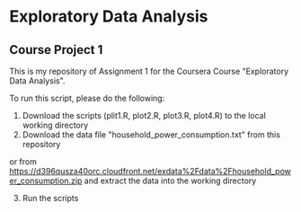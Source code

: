 <h1>Exploratory Data Analysis</h1>

<h2>Course Project 1</h2>

This is my repository of Assignment 1 for the Coursera Course "Exploratory Data Analysis".

To run this script, please do the following:

1. Download the scripts (plit1.R, plot2.R, plot3.R, plot4.R) to the local working directory
2. Download the data file "household_power_consumption.txt" from this repository

or 
from https://d396qusza40orc.cloudfront.net/exdata%2Fdata%2Fhousehold_power_consumption.zip
and extract the data into the working directory

3. Run the scripts

